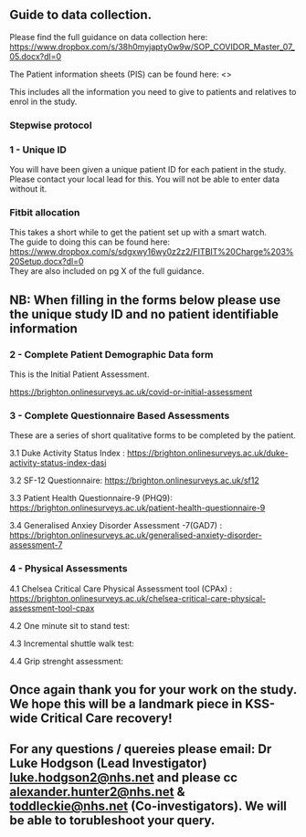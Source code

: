 ## Guide to data collection. 

Please find the full guidance on data collection here: 
<https://www.dropbox.com/s/38h0myjapty0w9w/SOP_COVIDOR_Master_07_05.docx?dl=0>

The Patient information sheets (PIS) can be found here: 
<>

This includes all the information you need to give to patients and relatives to enrol in the study. 

### Stepwise protocol

### 1 - Unique ID

You will have been given a unique patient ID for each patient in the study. 
Please contact your local lead for this. You will not be able to enter data without it. 

###  Fitbit allocation 

This takes a short while to get the patient set up with a smart watch.
\
The guide to doing this can be found here: 
<https://www.dropbox.com/s/sdgxwy16wy0z2z2/FITBIT%20Charge%203%20Setup.docx?dl=0>
\
They are also included on pg X of the full guidance. 

## NB: When filling in the forms below please use the unique study ID and no patient identifiable information

### 2 - Complete Patient Demographic Data form

This is the Initial Patient Assessment. 

<https://brighton.onlinesurveys.ac.uk/covid-or-initial-assessment>

### 3 - Complete Questionnaire Based Assessments 

These are a series of short qualitative forms to be completed by the patient.  

3.1 Duke Activity Status Index : <https://brighton.onlinesurveys.ac.uk/duke-activity-status-index-dasi>

3.2 SF-12 Questionnaire: <https://brighton.onlinesurveys.ac.uk/sf12>

3.3 Patient Health Questionnaire-9 (PHQ9): <https://brighton.onlinesurveys.ac.uk/patient-health-questionnaire-9>

3.4 Generalised Anxiey Disorder Assessment -7(GAD7) :	<https://brighton.onlinesurveys.ac.uk/generalised-anxiety-disorder-assessment-7> 

### 4 - Physical Assessments

4.1 Chelsea Critical Care Physical Assessment tool (CPAx) : <https://brighton.onlinesurveys.ac.uk/chelsea-critical-care-physical-assessment-tool-cpax>

4.2 One minute sit to stand test: 

4.3 Incremental shuttle walk test: 

4.4 Grip strenght assessment:


## Once again thank you for your work on the study. We hope this will be a landmark piece in KSS-wide Critical Care recovery!

## For any questions / quereies please email: Dr Luke Hodgson (Lead Investigator) luke.hodgson2@nhs.net and please cc alexander.hunter2@nhs.net & toddleckie@nhs.net (Co-investigators). We will be able to torubleshoot your query. 

 
